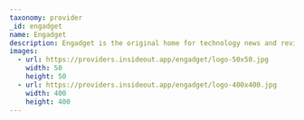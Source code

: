 ```yaml
---
taxonomy: provider
_id: engadget
name: Engadget
description: Engadget is the original home for technology news and reviews.Engadget is a web magazine with obsessive daily coverage of everything new in gadgets,gaming,technology,entertainment and consumer electronics.
images:
  - url: https://providers.insideout.app/engadget/logo-50x50.jpg
    width: 50
    height: 50
  - url: https://providers.insideout.app/engadget/logo-400x400.jpg
    width: 400
    height: 400
---
```

